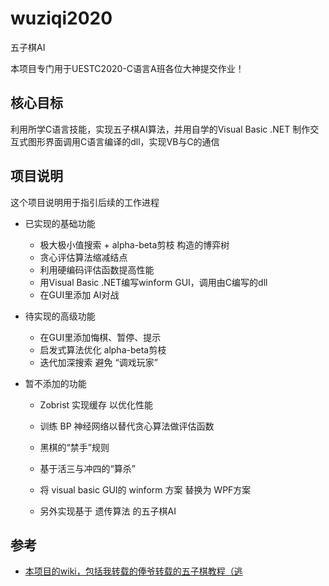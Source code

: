 # wuziqi2020
五子棋AI

本项目专门用于UESTC2020-C语言A班各位大神提交作业！

## 核心目标
利用所学C语言技能，实现五子棋AI算法，并用自学的Visual Basic .NET 制作交互式图形界面调用C语言编译的dll，实现VB与C的通信

## 项目说明

这个项目说明用于指引后续的工作进程

- 已实现的基础功能

  - 极大极小值搜索 + alpha-beta剪枝 构造的博弈树
  - 贪心评估算法缩减结点
  - 利用硬编码评估函数提高性能
  - 用Visual Basic .NET编写winform GUI，调用由C编写的dll
  - 在GUI里添加 AI对战
  
- 待实现的高级功能

  - 在GUI里添加悔棋、暂停、提示
  - 启发式算法优化 alpha-beta剪枝
  - 迭代加深搜索 避免 “调戏玩家”

- 暂不添加的功能
  
  - Zobrist 实现缓存 以优化性能
  - 训练 BP 神经网络以替代贪心算法做评估函数
  - 黑棋的“禁手”规则
  - 基于活三与冲四的“算杀”
  
  - 将 visual basic GUI的 winform 方案 替换为 WPF方案
  - 另外实现基于 遗传算法 的五子棋AI

## 参考

- [本项目的wiki，包括我转载的俸爷转载的五子棋教程（逃](https://github.com/SMagic-L/wuziqi2020/wiki)

